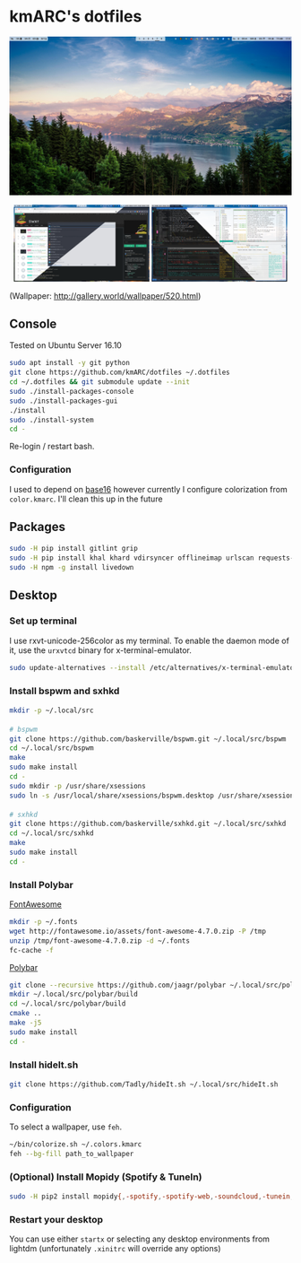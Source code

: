 # kmARC's dotfiles

<a href="images/desktop-empty.png"><img src="images/desktop-empty.png"></a>
<center>
<a href="images/desktop-full.png"><img src="images/desktop-full.png" width="48%"></a>
<a href="images/desktop-terminal.png"><img src="images/desktop-terminal.png" width="48%"></a>
</center>

(Wallpaper: http://gallery.world/wallpaper/520.html)

## Console

Tested on Ubuntu Server 16.10

``` bash
sudo apt install -y git python
git clone https://github.com/kmARC/dotfiles ~/.dotfiles
cd ~/.dotfiles && git submodule update --init
sudo ./install-packages-console
sudo ./install-packages-gui
./install
sudo ./install-system
cd -
```

Re-login / restart bash.

### Configuration

I used to depend on [base16] however currently I configure colorization from
`color.kmarc`. I'll clean this up in the future

[base16]: https://github.com/chriskempson/base16

## Packages
```bash
sudo -H pip install gitlint grip
sudo -H pip install khal khard vdirsyncer offlineimap urlscan requests-oauthlib
sudo -H npm -g install livedown
```


## Desktop

### Set up terminal

I use rxvt-unicode-256color as my terminal. To enable the daemon mode of it, use
the `urxvtcd` binary for x-terminal-emulator.

```bash
sudo update-alternatives --install /etc/alternatives/x-terminal-emulator urxvtcd /usr/bin/urxvtcd 20
```

### Install bspwm and sxhkd

``` bash
mkdir -p ~/.local/src

# bspwm
git clone https://github.com/baskerville/bspwm.git ~/.local/src/bspwm
cd ~/.local/src/bspwm
make
sudo make install
cd -
sudo mkdir -p /usr/share/xsessions
sudo ln -s /usr/local/share/xsessions/bspwm.desktop /usr/share/xsessions/

# sxhkd
git clone https://github.com/baskerville/sxhkd.git ~/.local/src/sxhkd
cd ~/.local/src/sxhkd
make
sudo make install
cd -
```

### Install Polybar

[FontAwesome]

``` bash
mkdir -p ~/.fonts
wget http://fontawesome.io/assets/font-awesome-4.7.0.zip -P /tmp
unzip /tmp/font-awesome-4.7.0.zip -d ~/.fonts
fc-cache -f
```

[Polybar]

``` bash
git clone --recursive https://github.com/jaagr/polybar ~/.local/src/polybar
mkdir ~/.local/src/polybar/build
cd ~/.local/src/polybar/build
cmake ..
make -j5
sudo make install
cd -
```

[FontAwesome]: http://fontawesome.io/
[Polybar]: https://github.com/jaagr/polybar

### Install hideIt.sh

``` bash
git clone https://github.com/Tadly/hideIt.sh ~/.local/src/hideIt.sh
```

### Configuration

To select a wallpaper, use `feh`.

``` bash
~/bin/colorize.sh ~/.colors.kmarc
feh --bg-fill path_to_wallpaper
```

### (Optional) Install Mopidy (Spotify & TuneIn)

``` bash
sudo -H pip2 install mopidy{,-spotify,-spotify-web,-soundcloud,-tunein,-mpris}
```


### Restart your desktop

You can use either `startx` or selecting any desktop environments from lightdm
(unfortunately `.xinitrc` will override any options)

